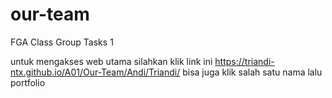 # our-team
FGA Class Group Tasks 1

untuk mengakses web utama silahkan klik link ini https://triandi-ntx.github.io/A01/Our-Team/Andi/Triandi/ bisa juga klik salah satu nama lalu portfolio
